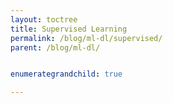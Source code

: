 ```yaml
---
layout: toctree
title: Supervised Learning
permalink: /blog/ml-dl/supervised/
parent: /blog/ml-dl/


enumerategrandchild: true

---
```

